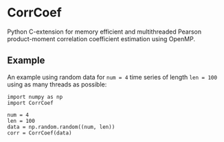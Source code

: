 # CorrCoef
Python C-extension for memory efficient and multithreaded Pearson product-moment correlation coefficient estimation using OpenMP.

## Example
An example using random data for `num = 4` time series of length `len = 100` using as many threads as possible:

	import numpy as np
	import CorrCoef

	num = 4
	len = 100
	data = np.random.random((num, len))
	corr = CorrCoef(data)

